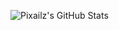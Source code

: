![Pixailz's GitHub Stats](https://github-readme-stats.vercel.app/api?username=Pixailz&theme=dark&show_icons=true)
